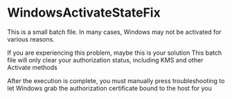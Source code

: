 # WindowsActivateStateFix

This is a small batch file. In many cases, Windows may not be activated for various reasons.

If you are experiencing this problem, maybe this is your solution
This batch file will only clear your authorization status, including KMS and other Activate methods

After the execution is complete, you must manually press troubleshooting to let Windows grab the authorization certificate bound to the host for you
